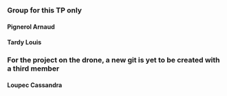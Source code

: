 ### Group for this TP only 
#### Pignerol Arnaud
#### Tardy Louis

### For the project on the drone, a new git is yet to be created with a third member
#### Loupec Cassandra